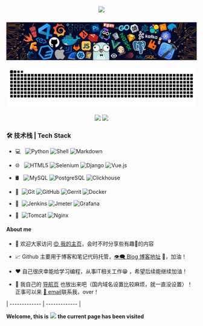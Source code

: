 

<h1 align="center"> <img src="https://readme-typing-svg.herokuapp.com?font=Fira+Code&pause=1000&color=20F77B&background=00000068&center=true&vCenter=true&random=true&width=435&lines=%E6%AC%A2%E8%BF%8E%E6%9D%A5%E5%88%B0%E6%88%91%E7%9A%84%E9%A6%96%E9%A1%B5;%E6%AC%A2%E8%BF%8E%E6%9D%A5%E5%88%B0%E5%B0%8F%E7%8E%8B%E7%9A%84%E9%A6%96%E9%A1%B5;%E6%AC%A2%E8%BF%8E%E6%9D%A5%E5%88%B0Pugss%E7%9A%84%E9%A6%96%E9%A1%B5;print(%22Hello+world%22);console.log(%22Hello+world%22);echo+%22Hello+world%22">
</h1>

<div align="center"><img src="./img/header_.png" /></div>

![](https://github.com/BEPb/BEPb/blob/output/github-contribution-grid-snake.svg)


<div align="center"> <img src="https://github-readme-stats.vercel.app/api?username=pugsswangxs&show_icons=true&theme=tokyonight" /> <img src="https://github-readme-stats.vercel.app/api/top-langs/?username=pugsswangxs" /> </div>

### 🛠 技术栈 | Tech Stack
- 💻 &#160; ![Python](https://img.shields.io/badge/-Python-333333?style=flat&logo=Python&logoColor=007396)
  ![Shell](https://img.shields.io/badge/-Shell-333333?style=flat&logo=Shell&logoColor=FCC624)
  ![Markdown](https://img.shields.io/badge/-Markdown-333333?style=flat&logo=Markdown)
  
- 🌐 &#160; ![HTML5](https://img.shields.io/badge/-HTML5-333333?style=flat&logo=HTML5)
  ![Selenium](https://img.shields.io/badge/-Selenium-333333?style=flat&logo=Selenium&logoColor=563D7C)
  ![Django](https://img.shields.io/badge/-Django-333333?style=flat&logo=Django&logoColor=013D6C)
  ![Vue.js](https://img.shields.io/badge/-VueJS-333333?style=flat&logo=Vue.js)
  
- 🛢 &#160; ![MySQL](https://img.shields.io/badge/-MySQL-333333?style=flat&logo=mysql)
  ![PostgreSQL](https://img.shields.io/badge/-PostgreSQL-333333?style=flat&logo=PostgreSQL)
  ![Clickhouse](https://img.shields.io/badge/-Clickhouse-333333?style=flat&logo=Clickhouse)
  
- 🔧 &#160;![Git](https://img.shields.io/badge/-Git-333333?style=flat&logo=git)
  ![GitHub](https://img.shields.io/badge/-GitHub-333333?style=flat&logo=GitHub)
  ![Gerrit](https://img.shields.io/badge/-Gerrit-333333?style=flat&logo=Gerrit)
  ![Docker](https://img.shields.io/badge/-Docker-333333?style=flat&logo=Docker)
  
- 💺 &#160;![Jenkins](https://img.shields.io/badge/-Jenkins-333333?style=flat&logo=Jenkins)
  ![Jmeter](https://img.shields.io/badge/-Jmeter-333333?style=flat&logo=Jmeter)
  ![Grafana](https://img.shields.io/badge/-Grafana-333333?style=flat&logo=Grafana)

- 📼 &#160;![Tomcat](https://img.shields.io/badge/-Tomcat-333333?style=flat&logo=Tomcat)
  ![Nginx](https://img.shields.io/badge/-Nginx-333333?style=flat&logo=Nginx)

#### About me

- 💼 欢迎大家访问 [😍&nbsp;我的主页](http://47.102.156.92/)，会时不时分享些有趣🤔的内容

- 📈 Github 主要用于博客和笔记代码托管，[👁‍🗨 Blog 博客地址](http://47.102.156.92:443/#/) 🙏，加油！

- ❤️ 自己很庆幸能给学习编程，从事IT相关工作😁 ，希望后续能继续加油！

- 💬 我自己的 [导航页](http://47.102.156.92:3575/board) 也放出来吧（国内域名设置比较麻烦，就一直没设置）！正事可以来 [📧&nbsp;email](wxs15852445352@163.com)联系我，over！

| ------------- | ------------- |

**Welcome, this is** <img src="https://profile-counter.glitch.me/pugsswangxs/count.svg" /> **the current page has been visited**
